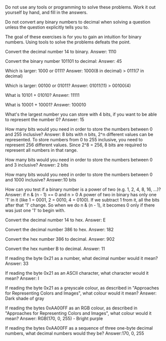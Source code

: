 Do not use any tools or programming to solve these problems. Work it out yourself by hand, and fill in the answers.

Do not convert any binary numbers to decimal when solving a question unless the question explicitly tells you to.

The goal of these exercises is for you to gain an intuition for binary numbers. Using tools to solve the problems defeats the point.

Convert the decimal number 14 to binary.
Answer: 1110

Convert the binary number 101101 to decimal:
Answer: 45

Which is larger: 1000 or 0111?
Answer: 1000(8 in decimal) > 0111(7 in decimal)

Which is larger: 00100 or 01011?
Answer: 01011(11) > 00100(4)

What is 10101 + 01010?
Answer: 11111

What is 10001 + 10001?
Answer: 100010

What's the largest number you can store with 4 bits, if you want to be able to represent the number 0?
Answer: 15

How many bits would you need in order to store the numbers between 0 and 255 inclusive?
Answer: 8 bits 
        with n bits, 2^n different values can be represented.
        To store numbers from 0 to 255 inclusive, you need to represent 256 different values. Since 2^8 = 256, 8 bits are required to represent all numbers in that range.

How many bits would you need in order to store the numbers between 0 and 3 inclusive?
Answer: 2 bits

How many bits would you need in order to store the numbers between 0 and 1000 inclusive?
Answer:10 bits

How can you test if a binary number is a power of two (e.g. 1, 2, 4, 8, 16, ...)?
Answer: if n & (n - 1) == 0 and n > 0
        A power of two in binary has only one '1' in it (like 1 = 0001, 2 = 0010, 4 = 0100). If we subtract 1 from it, all the bits after that '1' change. So when we do n & (n - 1), it becomes 0 only if there was just one '1' to begin with.

Convert the decimal number 14 to hex.
Answer: E

Convert the decimal number 386 to hex.
Answer: 182

Convert the hex number 386 to decimal.
Answer: 902

Convert the hex number B to decimal.
Answer: 11

If reading the byte 0x21 as a number, what decimal number would it mean?
Answer: 33

If reading the byte 0x21 as an ASCII character, what character would it mean?
Answer: I

If reading the byte 0x21 as a greyscale colour, as described in "Approaches for Representing Colors and Images", what colour would it mean?
Answer: Dark shade of gray

If reading the bytes 0xAA00FF as an RGB colour, as described in "Approaches for Representing Colors and Images", what colour would it mean?
Answer: RGB(170, 0, 255) - Bright purple

If reading the bytes 0xAA00FF as a sequence of three one-byte decimal numbers, what decimal numbers would they be?
Answer:170, 0, 255

